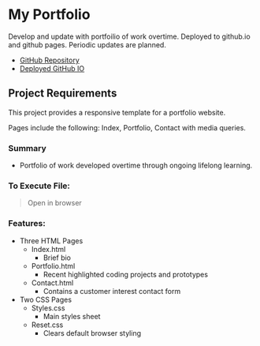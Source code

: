 # My Portfolio

Develop and update with portfoilio of work overtime. Deployed to github.io and github pages. Periodic updates are planned. 

* [GitHub Repository](https://github.com/Shawn-Morgan)
* [Deployed GitHub IO](https://shawn-morgan.github.io/)

## Project Requirements 

This project provides a responsive template for a portfolio website. 

Pages include the following: Index, Portfolio, Contact with media queries.

### Summary
* Portfolio of work developed overtime through ongoing lifelong learning. 

### To Execute File:
> Open in browser

### Features: 
* Three HTML Pages
    * Index.html
        * Brief bio
    * Portfolio.html 
        * Recent highlighted coding projects and prototypes
    * Contact.html
        * Contains a customer interest contact form
* Two CSS Pages
    * Styles.css
        * Main styles sheet
    * Reset.css 
        * Clears default browser styling